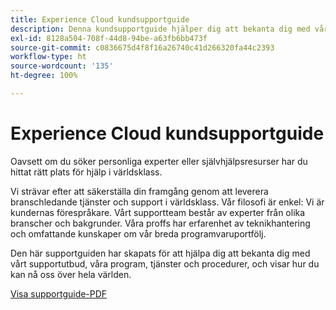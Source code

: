 ```yaml
---
title: Experience Cloud kundsupportguide
description: Denna kundsupportguide hjälper dig att bekanta dig med våra supportutbud, program, tjänster och procedurer för Experience Cloud och berättar hur du kan nå oss över hela världen.
exl-id: 8128a504-708f-44d8-94be-a63fb6bb473f
source-git-commit: c0836675d4f8f16a26740c41d266320fa44c2393
workflow-type: ht
source-wordcount: '135'
ht-degree: 100%

---
```


# Experience Cloud kundsupportguide

Oavsett om du söker personliga experter eller självhjälpsresurser har du hittat rätt plats för hjälp i världsklass.

Vi strävar efter att säkerställa din framgång genom att leverera branschledande tjänster och support i världsklass. Vår filosofi är enkel: Vi är kundernas förespråkare. Vårt supportteam består av experter från olika branscher och bakgrunder. Våra proffs har erfarenhet av teknikhantering och omfattande kunskaper om vår breda programvaruportfölj.

Den här supportguiden har skapats för att hjälpa dig att bekanta dig med vårt supportutbud, våra program, tjänster och procedurer, och visar hur du kan nå oss över hela världen.

[Visa supportguide-PDF](assets/ExperienceCloudCustomerSupportGuide.pdf)
